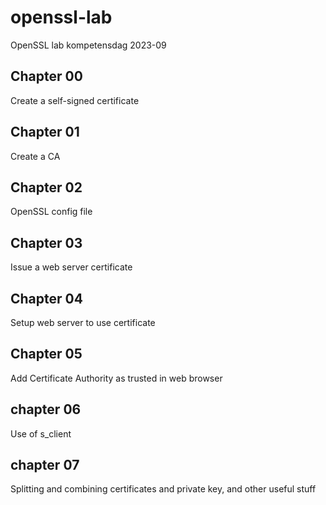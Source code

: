 # openssl-lab

OpenSSL lab kompetensdag 2023-09

## Chapter 00

Create a self-signed certificate

## Chapter 01

Create a CA

## Chapter 02

OpenSSL config file

## Chapter 03

Issue a web server certificate

## Chapter 04

Setup web server to use certificate

## Chapter 05

Add Certificate Authority as trusted in web browser

## chapter 06

Use of s_client

## chapter 07

Splitting and combining certificates and private key, and other useful stuff
